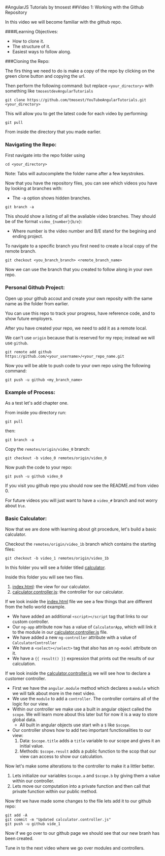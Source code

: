 #AngularJS Tutorials by tmosest
##Video 1: Working with the Github Repository

In this video we will become familiar with the github repo.

####Learning Objectives:
* How to clone it.
* The structure of it.
* Easiest ways to follow along.

###Cloning the Repo:

The firs thing we need to do is make a copy of the repo by clicking on the green clone button and copying the url.

Then perform the following command: but replace `<your_directory>` with something like `tmosestdevAngularTutorials`

```
git clone https://github.com/tmosest/YouTubeAngularTutorials.git <your_directory>
```

This will allow you to get the latest code for each video by performing:

```
git pull
```

From inside the directory that you made earlier.

### Navigating the Repo:

First navigate into the repo folder using

```
cd <your_directory>
```

Note: Tabs will autocomplete the folder name after a few keystrokes.

Now that you have the repository files, you can see which videos you have by looking at branches with:
* The -a option shows hidden branches.

```
git branch -a
```

This should show a listing of all the avaliable video branches. 
They should be of the format `video_{number}{b/e}`: 
* Where number is the video number and B/E stand for the begining and ending project.

To navigate to a specific branch you first need to create a local copy of the remote branch.

```
git checkout <you_branch_branch> <remote_branch_name>
```

Now we can use the branch that you created to follow along in your own repo.

### Personal Github Project:

Open up your github accout and create your own reposity with the same name as the folder from earlier.

You can use this repo to track your progress, have reference code, and to show future employers.

After you have created your repo, we need to add it as a remote local. 

We can't use `origin` because that is reserved for my repo; instead we will use `github`.

```
git remote add github https://github.com/<your_username>/<your_repo_name.git
```

Now you will be able to push code to your own repo using the following command:

```
git push -u github <my_branch_name>
```

### Example of Process:

As a test let's add chapter one.

From inside you directory run:

```
git pull
```

then:

```
git branch -a
```

Copy the `remotes/origin/video_0` branch:

```
git checkout -b video_0 remotes/origin/video_0
```

Now push the code to your repo:

```
git push -u github video_0
```

If you visit you github repo you should now see the README.md from video 0.

For future videos you will just want to have a `video_#` branch and not worry about `b\e`.

### Basic Calculator:

Now that we are done with learning about git procedure, let's build a basic calculator.

Checkout the `remotes/origin/video_1b` branch which contains the starting files:

```
git checkout -b video_1 remotes/origin/video_1b
```

In this folder you will see a folder titled [calculator](./calculator).

Inside this folder you will see two files.

1. [index.html](./calculator/index.html): the view for our calculator.
2. [calculator.controller.js](.calculator/js/calculator.js): the controller for our calculator.

If we look inside the [index.html](./calculator/index.html) file we see a few things that are different from the hello world example.

* We have added an additional `<script></script` tag that links to our custom controller.
* Our `ng-app` attribute now has a value of `CalculatorApp`, which will link it to the module in our [calculator.controller.js](.calculator/js/calculator.js) file.
* We have added a new `ng-controller` attribute with a value of `CalculatorController`
* We have a `<select></select>` tag that also has an `ng-model` attribute on it.
* We have a `{{ result() }}` expression that prints out the results of our calculation.

If we look inside the [calculator.controller.js](.calculator/js/calculator.js) we will see how to declare a customer controller.

* First we have the `angular.module` method which declares a `module` which we will talk about more in the next video.
* We use the `module` to add a `controller`. The controller contains all of the logic for our view.
* Within our controller we make use a built in angular object called the `scope`. We will learn more about this later but for now it is a way to store global data.
  * All built in angular objects use start wih a `$` like `$scope`.
* Our controller shows how to add two important functionalities to our view:
  1. Data: `$scope.title` adds a `title` variable to our scope and gives it an initial value.
  2. Methods: `$scope.result` adds a public function to the scop that our view can access to show our calculation.

Now let's make some alterations to the controller to make it a littler better.

1. Lets initialize our variables `$scope.a` and `$scope.b` by giving them a value within our controller.
2. Lets move our computation into a private function and then call that private function within our public method.

Now tht we have made some changes to the file lets add it to our github repo:

```
git add -A 
git commit -m "Updated calculator.controller.js"
git push -u github vide_1
```

Now if we go over to our github page we should see that our new branh has been created.

Tune in to the next video where we go over modules and controllers.